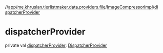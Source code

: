 //[app](../../../index.md)/[me.khruslan.tierlistmaker.data.providers.file](../index.md)/[ImageCompressorImpl](index.md)/[dispatcherProvider](dispatcher-provider.md)

# dispatcherProvider

private val [dispatcherProvider](dispatcher-provider.md): [DispatcherProvider](../../me.khruslan.tierlistmaker.data.providers.dispatchers/-dispatcher-provider/index.md)
